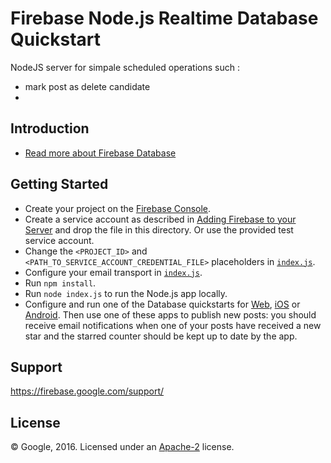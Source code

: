 Firebase Node.js Realtime Database Quickstart
==========================================

NodeJS server for simpale scheduled operations such :
- mark post as delete candidate
- 

Introduction
------------

- [Read more about Firebase Database](https://firebase.google.com/docs/database/)

Getting Started
---------------

- Create your project on the [Firebase Console](https://console.firebase.google.com).
- Create a service account as described in [Adding Firebase to your Server](https://firebase.google.com/docs/server/setup) and drop the file in this directory. Or use the provided test service account.
- Change the `<PROJECT_ID>` and `<PATH_TO_SERVICE_ACCOUNT_CREDENTIAL_FILE>` placeholders in [`index.js`](index.js).
- Configure your email transport in [`index.js`](index.js).
- Run `npm install`.
- Run `node index.js` to run the Node.js app locally.
- Configure and run one of the Database quickstarts for [Web](https://github.com/firebase/quickstart-js/tree/master/database), [iOS](https://github.com/firebase/quickstart-ios/tree/master/database) or [Android](https://github.com/firebase/quickstart-android/tree/master/database). Then use one of these apps to publish new posts: you should receive email notifications when one of your posts have received a new star and the starred counter should be kept up to date by the app.

Support
-------

https://firebase.google.com/support/

License
-------

© Google, 2016. Licensed under an [Apache-2](../LICENSE) license.
